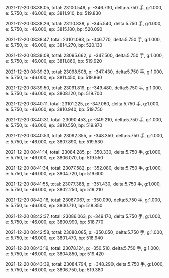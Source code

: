2021-12-20 08:38:05, total: 23100.549, p: -346.730, delta:5.750 手, g:1.000, e: 5.750, b: -46.000, ep: 3811.910, bp: 519.830

2021-12-20 08:38:26, total: 23110.838, p: -345.540, delta:5.750 手, g:1.000, e: 5.750, b: -46.000, ep: 3815.180, bp: 520.090

2021-12-20 08:38:47, total: 23101.093, p: -346.770, delta:5.750 手, g:1.000, e: 5.750, b: -46.000, ep: 3814.270, bp: 520.130

2021-12-20 08:39:08, total: 23095.662, p: -347.500, delta:5.750 手, g:1.000, e: 5.750, b: -46.000, ep: 3811.860, bp: 519.920

2021-12-20 08:39:29, total: 23098.508, p: -347.430, delta:5.750 手, g:1.000, e: 5.750, b: -46.000, ep: 3811.450, bp: 519.860

2021-12-20 08:39:50, total: 23091.819, p: -349.480, delta:5.750 手, g:1.000, e: 5.750, b: -46.000, ep: 3808.120, bp: 519.700

2021-12-20 08:40:11, total: 23101.225, p: -347.060, delta:5.750 手, g:1.000, e: 5.750, b: -46.000, ep: 3810.940, bp: 519.750

2021-12-20 08:40:31, total: 23090.453, p: -349.210, delta:5.750 手, g:1.000, e: 5.750, b: -46.000, ep: 3810.550, bp: 519.970

2021-12-20 08:40:53, total: 23092.355, p: -348.350, delta:5.750 手, g:1.000, e: 5.750, b: -46.000, ep: 3807.890, bp: 519.530

2021-12-20 08:41:14, total: 23084.285, p: -350.330, delta:5.750 手, g:1.000, e: 5.750, b: -46.000, ep: 3806.070, bp: 519.550

2021-12-20 08:41:34, total: 23077.582, p: -352.080, delta:5.750 手, g:1.000, e: 5.750, b: -46.000, ep: 3804.720, bp: 519.600

2021-12-20 08:41:55, total: 23077.388, p: -351.430, delta:5.750 手, g:1.000, e: 5.750, b: -46.000, ep: 3802.250, bp: 519.210

2021-12-20 08:42:16, total: 23087.067, p: -350.090, delta:5.750 手, g:1.000, e: 5.750, b: -46.000, ep: 3800.710, bp: 518.850

2021-12-20 08:42:37, total: 23086.063, p: -349.170, delta:5.750 手, g:1.000, e: 5.750, b: -46.000, ep: 3800.990, bp: 518.770

2021-12-20 08:42:58, total: 23080.085, p: -350.050, delta:5.750 手, g:1.000, e: 5.750, b: -46.000, ep: 3801.470, bp: 518.940

2021-12-20 08:43:19, total: 23078.124, p: -350.510, delta:5.750 手, g:1.000, e: 5.750, b: -46.000, ep: 3804.850, bp: 519.420

2021-12-20 08:43:39, total: 23084.794, p: -348.290, delta:5.750 手, g:1.000, e: 5.750, b: -46.000, ep: 3806.750, bp: 519.380